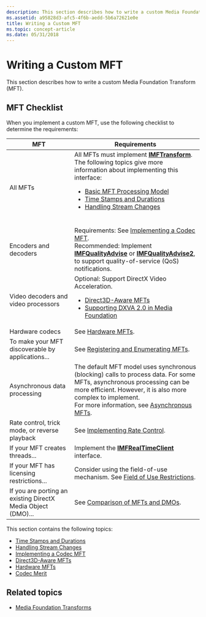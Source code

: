 ```yaml
---
description: This section describes how to write a custom Media Foundation Transform (MFT).
ms.assetid: a95828d3-afc5-4f6b-aedd-5b6a72621e0e
title: Writing a Custom MFT
ms.topic: concept-article
ms.date: 05/31/2018
---
```


# Writing a Custom MFT

This section describes how to write a custom Media Foundation Transform (MFT).

## MFT Checklist

When you implement a custom MFT, use the following checklist to determine the requirements:

|MFT|Requirements|
|-|-|
| All MFTs | All MFTs must implement <a href="/windows/desktop/api/mftransform/nn-mftransform-imftransform"><strong>IMFTransform</strong></a>.<br /> The following topics give more information about implementing this interface:<ul><li><a href="basic-mft-processing-model.md">Basic MFT Processing Model</a></li><li><a href="time-stamps-and-durations.md">Time Stamps and Durations</a></li><li><a href="handling-stream-changes.md">Handling Stream Changes</a></li></ul><br /> | 
| Encoders and decoders | Requirements: See <a href="implementing-a-codec-mft.md">Implementing a Codec MFT</a>.<br /> Recommended: Implement <a href="/windows/desktop/api/mfidl/nn-mfidl-imfqualityadvise"><strong>IMFQualityAdvise</strong></a> or <a href="/windows/desktop/api/mfidl/nn-mfidl-imfqualityadvise2"><strong>IMFQualityAdvise2</strong></a>, to support quality-of-service (QoS) notifications.<br /> | 
| Video decoders and video processors | Optional: Support DirectX Video Acceleration.<br /><ul><li><a href="direct3d-aware-mfts.md">Direct3D-Aware MFTs</a></li><li><a href="supporting-dxva-2-0-in-media-foundation.md">Supporting DXVA 2.0 in Media Foundation</a></li></ul> | 
| Hardware codecs | See <a href="hardware-mfts.md">Hardware MFTs</a>. | 
| To make your MFT discoverable by applications... | See <a href="registering-and-enumerating-mfts.md">Registering and Enumerating MFTs</a>. | 
| Asynchronous data processing | The default MFT model uses synchronous (blocking) calls to process data. For some MFTs, asynchronous processing can be more efficient. However, it is also more complex to implement.<br /> For more information, see <a href="asynchronous-mfts.md">Asynchronous MFTs</a>.<br /> | 
| Rate control, trick mode, or reverse playback | See <a href="implementing-rate-control.md">Implementing Rate Control</a>. | 
| If your MFT creates threads... | Implement the <a href="/windows/desktop/api/mfidl/nn-mfidl-imfrealtimeclient"><strong>IMFRealTimeClient</strong></a> interface. | 
| If your MFT has licensing restrictions... | Consider using the field-of-use mechanism. See <a href="field-of-use-restrictions.md">Field of Use Restrictions</a>. | 
| If you are porting an existing DirectX Media Object (DMO)... | See <a href="comparison-of-mfts-and-dmos.md">Comparison of MFTs and DMOs</a>. | 

This section contains the following topics:

-   [Time Stamps and Durations](time-stamps-and-durations.md)
-   [Handling Stream Changes](handling-stream-changes.md)
-   [Implementing a Codec MFT](implementing-a-codec-mft.md)
-   [Direct3D-Aware MFTs](direct3d-aware-mfts.md)
-   [Hardware MFTs](hardware-mfts.md)
-   [Codec Merit](codec-merit.md)

## Related topics

* [Media Foundation Transforms](media-foundation-transforms.md)
